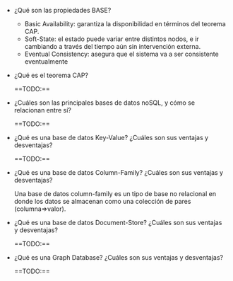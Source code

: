 - ¿Qué son las propiedades BASE?
    
    - Basic Availability: garantiza la disponibilidad en términos del teorema CAP.
    - Soft-State: el estado puede variar entre distintos nodos, e ir cambiando a través del tiempo aún sin intervención externa.
    - Eventual Consistency: asegura que el sistema va a ser consistente eventualmente

- ¿Qué es el teorema CAP?
    
    ==TODO:==

- ¿Cuáles son las principales bases de datos noSQL, y cómo se relacionan entre sí?
    
    ==TODO:==

- ¿Qué es una base de datos Key-Value? ¿Cuáles son sus ventajas y desventajas?
    
    ==TODO:==

- ¿Qué es una base de datos Column-Family? ¿Cuáles son sus ventajas y desventajas?
    
    Una base de datos column-family es un tipo de base no relacional en donde los datos se almacenan como una colección de pares (columna=>valor).

- ¿Qué es una base de datos Document-Store? ¿Cuáles son sus ventajas y desventajas?
    
    ==TODO:==

- ¿Qué es una Graph Database? ¿Cuáles son sus ventajas y desventajas?
    
    ==TODO:==
